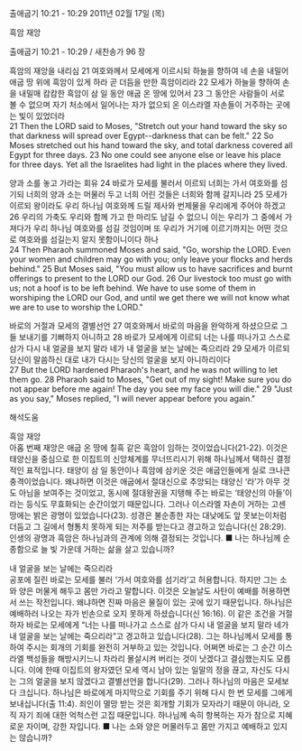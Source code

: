 출애굽기 10:21 - 10:29 
2011년 02월 17일 (목)

흑암 재앙



출애굽기 10:21 - 10:29 / 새찬송가 96 장


흑암의 재앙을 내리심
21 여호와께서 모세에게 이르시되 하늘을 향하여 네 손을 내밀어 애굽 땅 위에 흑암이 있게 하라 곧 더듬을 만한 흑암이리라 22 모세가 하늘을 향하여 손을 내밀매 캄캄한 흑암이 삼 일 동안 애굽 온 땅에 있어서 23 그 동안은 사람들이 서로 볼 수 없으며 자기 처소에서 일어나는 자가 없으되 온 이스라엘 자손들이 거주하는 곳에는 빛이 있었더라  
21 Then the LORD said to Moses, "Stretch out your hand toward the sky so that darkness will spread over Egypt--darkness that can be felt." 22 So Moses stretched out his hand toward the sky, and total darkness covered all Egypt for three days. 23 No one could see anyone else or leave his place for three days. Yet all the Israelites had light in the places where they lived. 

양과 소를 놓고 가라는 회유
24 바로가 모세를 불러서 이르되 너희는 가서 여호와를 섬기되 너희의 양과 소는 머물러 두고 너희 어린 것들은 너희와 함께 갈지니라 25 모세가 이르되 왕이라도 우리 하나님 여호와께 드릴 제사와 번제물을 우리에게 주어야 하겠고 26 우리의 가축도 우리와 함께 가고 한 마리도 남길 수 없으니 이는 우리가 그 중에서 가져다가 우리 하나님 여호와를 섬길 것임이며 또 우리가 거기에 이르기까지는 어떤 것으로 여호와를 섬길는지 알지 못함이니이다 하나  
24 Then Pharaoh summoned Moses and said, "Go, worship the LORD. Even your women and children may go with you; only leave your flocks and herds behind." 25 But Moses said, "You must allow us to have sacrifices and burnt offerings to present to the LORD our God. 26 Our livestock too must go with us; not a hoof is to be left behind. We have to use some of them in worshiping the LORD our God, and until we get there we will not know what we are to use to worship the LORD."

바로의 거절과 모세의 결별선언
27 여호와께서 바로의 마음을 완악하게 하셨으므로 그들 보내기를 기뻐하지 아니하고 28 바로가 모세에게 이르되 너는 나를 떠나가고 스스로 삼가 다시 내 얼굴을 보지 말라 네가 내 얼굴을 보는 날에는 죽으리라 29 모세가 이르되 당신이 말씀하신 대로 내가 다시는 당신의 얼굴을 보지 아니하리이다  
27 But the LORD hardened Pharaoh's heart, and he was not willing to let them go. 28 Pharaoh said to Moses, "Get out of my sight! Make sure you do not appear before me again! The day you see my face you will die." 29 "Just as you say," Moses replied, "I will never appear before you again."

해석도움





흑암 재앙  
아홉 번째 재앙은 애굽 온 땅에 칠흑 같은 흑암이 임하는 것이었습니다(21-22). 이것은 태양신을 중심으로 한 이집트의 신앙체계를 무너뜨리시기 위해 하나님께서 택하신 결정적인 표적입니다. 태양이 삼 일 동안이나 흑암에 삼키운 것은 애굽인들에게 실로 크나큰 충격이었습니다. 왜냐하면 이것은 애굽에서 절대신으로 추앙되는 태양신 ‘라’가 아무 것도 아님을 보여주는 것이었고, 동시에 절대왕권을 지탱해 주는 바로는 ‘태양신의 아들’이라는 등식도 무효화되는 순간이었기 때문입니다. 그러나 이스라엘 자손이 거하는 고센 땅에는 밝은 광명이 있었습니다(23). 성경은 불순종한 자는 대낮에도 앞 못보는이처럼 더듬고 그 길에서 형통치 못하게 되는 저주를 받는다고 경고하고 있습니다(신 28:29). 인생의 광명과 흑암은 하나님과의 관계에 의해 결정되는 것입니다.
■ 나는 하나님께 순종함으로 늘 빛 가운데 거하는 삶을 살고 있습니까? 

내 얼굴을 보는 날에는 죽으리라  
공포에 질린 바로는 모세를 불러 ‘가서 여호와를 섬기라’고 허용합니다. 하지만 그는 소와 양은 머물게 해두고 몸만 가라고 말합니다. 이것은 오늘날도 사탄이 예배를 허용하면서 쓰는 작전입니다. 왜냐하면 진짜 마음은 물질이 있는 곳에 있기 때문입니다. 하나님은 예배하러 나오는 자가 빈손으로 오지 못하게 하셨습니다(신 16:16). 이 같은 조건을 거절하자 바로는 모세에게 “너는 나를 떠나가고 스스로 삼가 다시 내 얼굴을 보지 말라 네가 내 얼굴을 보는 날에는 죽으리라”고 경고하고 있습니다(28). 그는 하나님께서 모세를 통하여 주시는 회개의 기회를 완전히 거부하고 있는 것입니다. 어쩌면 바로는 그 순간 이스라엘 백성들을 해방시키느니 차라리 몰살시켜 버리는 것이 낫겠다고 결심했는지도 모릅니다. 이에 한때 이집트의 왕자였던 모세 역시 남아 있는 일말의 정을 끊고, 자신도 다시는 그의 얼굴을 보지 않겠다고 결별선언을 합니다(29). 그러나 하나님의 마음은 모세보다 크십니다. 하나님은 바로에게 마지막으로 기회를 주기 위해 다시 한 번 모세를 그에게 보내십니다(출 11:4). 죄인이 멸망 받는 것은 회개할 기회가 모자라기 때문이 아니라, 오직 자기 죄에 대한 억척스런 고집 때문입니다. 하나님께 속히 항복하는 자가 참으로 지혜로운 자이며, 강한 자입니다.
■ 나는 소와 양은 머물러두고 몸만 가지고 예배하고 있지는 않습니까?